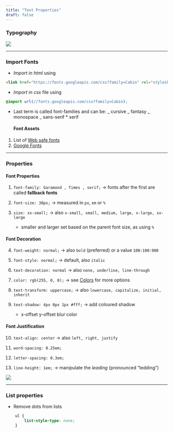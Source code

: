 ```yaml
---
title: "Text Properties"
draft: false
---
```


### Typography

<img src="/img/content/css/typography.png" class="img-fluid figure-img img-custom">

* * *

### Import Fonts

-   _Import in html_ using

```html
<link href="https://fonts.googleapis.com/css?family=Cabin" rel="stylesheet">
```

-   _Import in css_ file using

```css
@import url(//fonts.googleapis.com/css?family=Cabin);
```

-   Last term is called font-families and can be:
    	_ cursive
    	_ fantasy
    	_ monospace
    	_ sans-serif
    	\* serif
    #### Font Assets

1.  List of  [Web safe fonts](https://www.cssfontstack.com/)
2.  [Google Fonts](https://fonts.google.com/)

* * *

### Properties

#### Font Properties

1.  `font-family: Garamond , Times , serif;` -> fonts after the first are called **fallback fonts**

2.  `font-size: 30px;` -> measured in `px`, `em` or `%`

3.  `size: xx-small;` -> also `x-small, small, medium, large, x-large, xx-large`
    -   smaller and larger set based on the parent font size, as using `%`

#### Font Decoration

4.  `font-weight: normal;` -> also `bold` (preferred) or a value `100:100:900`

5.  `font-style: normal;` -> default, also `italic`

6.  `text-decoration: normal` -> also `none, underline, line-through`

7.  `color: rgb(255, 0, 0);` -> see [Colors](bear://x-callback-url/open-note?id=E4640479-39BD-4F5E-8A55-AAFD9B18C005-1311-000006200E5BBA80)  for more options

8.  `text-transform: uppercase;` -> also `lowercase, capitalize, initial, inherit`

9.  `text-shadow: 4px 0px 1px #fff;` -> add coloured shadow
    -   x-offset   y-offset   blur   color

#### Font Justification

10. `text-align: center` -> also `left, right, justify`

11. `word-spacing: 0.25em;`

12. `letter-spacing: 0.3em;`

13. `line-height: 1em;` -> manipulate the _leading_ (pronounced “ledding”)

<img src="/img/content/css/lineHeigthAnatomy.png" class="img-fluid figure-img img-custom">

* * *

### List properties

-   Remove dots from lists

```css
	ul {
	    list-style-type: none;
	}
```
